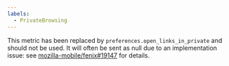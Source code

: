 ```yaml
---
labels:
  - PrivateBrowsing
---
```


This metric has been replaced by `preferences.open_links_in_private` and should not be used.
It will often be sent as null due to an implementation issue: see [mozilla-mobile/fenix#19147](https://github.com/mozilla-mobile/fenix/issues/19147) for details.
